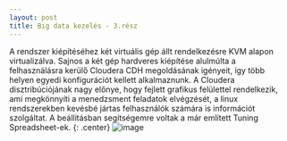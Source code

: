 ```yaml
---
layout: post
title: Big data kezelés - 3.rész
---
```


A rendszer kiépítéséhez két virtuális gép állt rendelkezésre KVM alapon virtualizálva. Sajnos a két gép hardveres kiépítése alulmúlta a felhasználásra kerülő Cloudera CDH megoldásának igényeit, így több helyen egyedi konfigurációt kellett alkalmaznunk. A Cloudera disztribúciójának nagy előnye, hogy fejlett grafikus felülettel rendelkezik, ami megkönnyíti a menedzsment feladatok elvégzését, a linux rendszerekben kevésbé jártas felhasználók számára is információt szolgáltat. A beállításban segítségemre voltak a már említett Tuning Spreadsheet-ek.
{: .center}
![image](http://i.imgur.com/dpor7Dy.png "Rendszer részletek")
